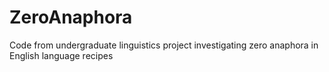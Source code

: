 # ZeroAnaphora
Code from undergraduate linguistics project investigating zero anaphora in English language recipes
